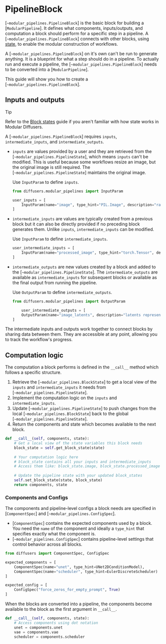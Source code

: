 <!--Copyright 2025 The HuggingFace Team. All rights reserved.

Licensed under the Apache License, Version 2.0 (the "License"); you may not use this file except in compliance with
the License. You may obtain a copy of the License at

http://www.apache.org/licenses/LICENSE-2.0

Unless required by applicable law or agreed to in writing, software distributed under the License is distributed on
an "AS IS" BASIS, WITHOUT WARRANTIES OR CONDITIONS OF ANY KIND, either express or implied. See the License for the
specific language governing permissions and limitations under the License.
-->

# PipelineBlock

[`~modular_pipelines.PipelineBlock`] is the basic block for building a [`ModularPipeline`]. It defines what components, inputs/outputs, and computation a block should perform for a specific step in a pipeline. A [`~modular_pipelines.PipelineBlock`] connects with other blocks, using [state](./modular_diffusers_states), to enable the modular construction of workflows.

A [`~modular_pipelines.PipelineBlock`] on it's own can't be run to generate anything. It is a blueprint for what a step should do in a pipeline. To actually run and execute a pipeline, the [`~modular_pipelines.PipelineBlock`] needs to be converted into a [`ModularPipeline`].

This guide will show you how to create a [`~modular_pipelines.PipelineBlock`].

## Inputs and outputs

> [!TIP]
> Refer to the [Block states](./modular_diffusers_states) guide if you aren't familiar with how state works in Modular Diffusers.

A [`~modular_pipelines.PipelineBlock`] requires `inputs`, `intermediate_inputs`, and `intermediate_outputs`.

- `inputs` are values provided by a user and they are retrieved from the [`~modular_pipelines.PipelineState`], which means `inputs` can't be modified. This is useful because some workflows resize an image, but the original image is still required. The [`~modular_pipelines.PipelineState`] maintains the original image.

    Use `InputParam` to define `inputs`.

    ```py
    from diffusers.modular_pipelines import InputParam

    user_inputs = [
        InputParam(name="image", type_hint="PIL.Image", description="raw input image to process")
    ]
    ```

- `intermediate_inputs` are values are typically created from a previous block but it can also be directly provided if no preceding block generates them. Unlike `inputs`, `intermediate_inputs` can be modified.

    Use `InputParam` to define `intermediate_inputs`.

    ```py
    user_intermediate_inputs = [
        InputParam(name="processed_image", type_hint="torch.Tensor", description="image that has been preprocessed and normalized"),
    ]
    ```

- `intermediate_outputs` are new values created by a block and added to the [`~modular_pipelines.PipelineState`]. The `intermediate_outputs` are available as `intermediate_inputs` for subsequent blocks or available as the final output from running the pipeline.

    Use `OutputParam` to define `intermediate_outputs`.

    ```py
    from diffusers.modular_pipelines import OutputParam

        user_intermediate_outputs = [
        OutputParam(name="image_latents", description="latents representing the image")
    ]
    ```

The intermediate inputs and outputs work together to connect blocks by sharing data between them. They are accessible at any point, allowing you to track the workflow's progress.

## Computation logic

The computation a block performs is defined in the `__call__` method which follows a specific structure.

1. Retrieve the [`~modular_pipelines.BlockState`] to get a local view of the `inputs` and `intermediate_inputs` it needs from [`~modular_pipelines.PipelineState`].
2. Implement the computation logic on the `inputs` and `intermediate_inputs`.
3. Update [`~modular_pipelines.PipelineState`] to push changes from the local [`~modular_pipelines.BlockState`] back to the global [`~modular_pipelines.PipelineState`].
4. Return the components and state which becomes available to the next block.

```py
def __call__(self, components, state):
    # Get a local view of the state variables this block needs
    block_state = self.get_block_state(state)
    
    # Your computation logic here
    # block_state contains all your inputs and intermediate_inputs
    # Access them like: block_state.image, block_state.processed_image
    
    # Update the pipeline state with your updated block_states
    self.set_block_state(state, block_state)
    return components, state
```

### Components and Configs

The components and pipeline-level configs a block needs are specified in [`ComponentSpec`] and [`~modular_pipelines.ConfigSpec`].

- [`ComponentSpec`] contains the expected components used by a block. You need the `name` of the component and ideally a `type_hint` that specifies exactly what the component is.
- [`~modular_pipelines.ConfigSpec`] contains pipeline-level settings that control behavior across all blocks.

```py
from diffusers import ComponentSpec, ConfigSpec

expected_components = [
    ComponentSpec(name="unet", type_hint=UNet2DConditionModel),
    ComponentSpec(name="scheduler", type_hint=EulerDiscreteScheduler)
]

expected_config = [
    ConfigSpec("force_zeros_for_empty_prompt", True)
]
```

When the blocks are converted into a pipeline, the components become available to the block as the first argument in `__call__`.

```py
def __call__(self, components, state):
    # Access components using dot notation
    unet = components.unet
    vae = components.vae
    scheduler = components.scheduler
```